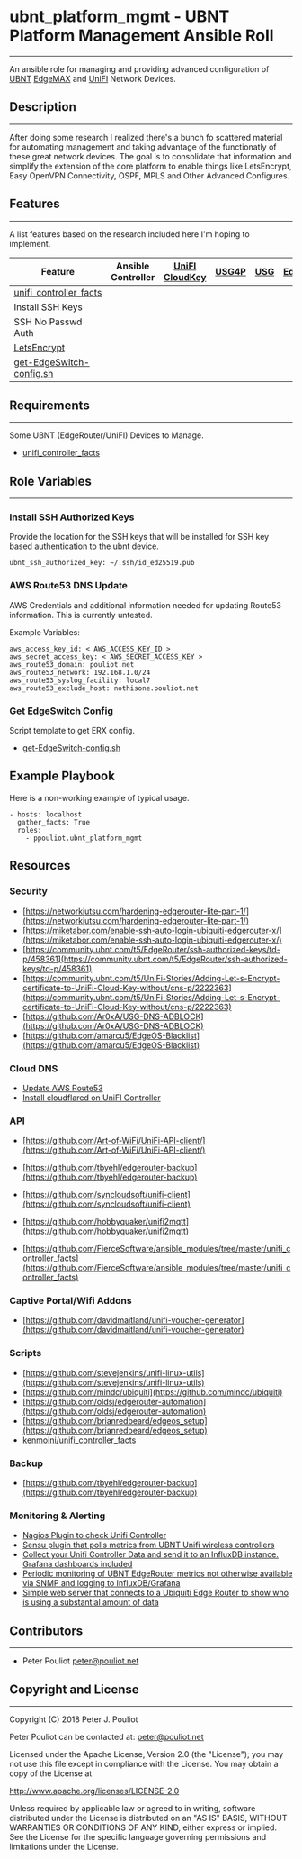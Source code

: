 # ubnt_platform_mgmt - UBNT Platform Management Ansible Roll
------------------

An ansible role for managing and providing advanced configuration of [UBNT](https://ubnt.com) [EdgeMAX](https://www.ubnt.com/products/#edgemax) and [UniFI](https://www.ubnt.com/products/#unifi) Network Devices.

## Description
--------------

After doing some research I realized there's a bunch fo scattered material for automating management and taking advantage of the functionatly of these great network devices.
The goal is to consolidate that information and simplify the extension of the core platform to enable things like LetsEncrypt, Easy OpenVPN Connectivity, OSPF, MPLS and Other Advanced Configures.

## Features
-----------

A list features based on the research included here I'm hoping to implement.

| Feature | Ansible Controller | [UniFI CloudKey](https://www.ubnt.com/unifi/unifi-cloud-key/) | [USG4P](https://www.ubnt.com/unifi-routing/unifi-security-gateway-pro-4/) | [USG](https://www.ubnt.com/unifi-routing/usg/) | [EdgeRouterX](https://www.ubnt.com/edgemax/edgerouter-x/) |
| --- | --- | --- | --- | --- | --- |
| [unifi_controller_facts](https://github.com/ppouliot/ansible_module-unifi_controller_facts) | | | | |
|Install SSH Keys | | | | | |
| SSH No Passwd Auth | | | | | |
| [LetsEncrypt](https://letsencrypt.org) | | | | | |
|[get-EdgeSwitch-config.sh](templates/get-EdgeSwitch-config.sh.j2) | | | | | | Template Only 


## Requirements
------------------

Some UBNT (EdgeRouter/UniFI) Devices to Manage. 

* [unifi_controller_facts](https://github.com/ppouliot/ansible_module-unifi_controller_facts)


## Role Variables
------------------

### Install SSH Authorized Keys
Provide the location for the SSH keys that will be installed for SSH key based authentication to the ubnt device.

```
ubnt_ssh_authorized_key: ~/.ssh/id_ed25519.pub
```

### AWS Route53 DNS Update

AWS Credentials and additional information needed for updating Route53 information.
This is currently untested.

Example Variables:

```
aws_access_key_id: < AWS_ACCESS_KEY_ID >
aws_secret_access_key: < AWS_SECRET_ACCESS_KEY >
aws_route53_domain: pouliot.net
aws_route53_network: 192.168.1.0/24
aws_route53_syslog_facility: local7
aws_route53_exclude_host: nothisone.pouliot.net

```
### Get EdgeSwitch Config
Script template to get ERX config.
* [get-EdgeSwitch-config.sh](templates/get-EdgeSwitch-config.sh.j2)

## Example Playbook
Here is a non-working  example of typical usage.


```
- hosts: localhost
  gather_facts: True
  roles:
    - ppouliot.ubnt_platform_mgmt
```

## Resources

### Security

* [https://networkjutsu.com/hardening-edgerouter-lite-part-1/](https://networkjutsu.com/hardening-edgerouter-lite-part-1/)
* [https://miketabor.com/enable-ssh-auto-login-ubiquiti-edgerouter-x/](https://miketabor.com/enable-ssh-auto-login-ubiquiti-edgerouter-x/)
* [https://community.ubnt.com/t5/EdgeRouter/ssh-authorized-keys/td-p/458361](https://community.ubnt.com/t5/EdgeRouter/ssh-authorized-keys/td-p/458361)
* [https://community.ubnt.com/t5/UniFi-Stories/Adding-Let-s-Encrypt-certificate-to-UniFi-Cloud-Key-without/cns-p/2222363](https://community.ubnt.com/t5/UniFi-Stories/Adding-Let-s-Encrypt-certificate-to-UniFi-Cloud-Key-without/cns-p/2222363)
* [https://github.com/Ar0xA/USG-DNS-ADBLOCK](https://github.com/Ar0xA/USG-DNS-ADBLOCK)
* [https://github.com/amarcu5/EdgeOS-Blacklist](https://github.com/amarcu5/EdgeOS-Blacklist)

### Cloud DNS

* [Update AWS Route53](https://github.com/claytono/edgerouter-ansible)
* [Install cloudflared on UniFI Controller](https://github.com/Twanislas/ubnt-cloudflared)

### API
* [https://github.com/Art-of-WiFi/UniFi-API-client/](https://github.com/Art-of-WiFi/UniFi-API-client/)
* [https://github.com/tbyehl/edgerouter-backup](https://github.com/tbyehl/edgerouter-backup)
* [https://github.com/syncloudsoft/unifi-client](https://github.com/syncloudsoft/unifi-client)
* [https://github.com/hobbyquaker/unifi2mqtt](https://github.com/hobbyquaker/unifi2mqtt)

* [https://github.com/FierceSoftware/ansible_modules/tree/master/unifi_controller_facts](https://github.com/FierceSoftware/ansible_modules/tree/master/unifi_controller_facts)


### Captive Portal/Wifi Addons
* [https://github.com/davidmaitland/unifi-voucher-generator](https://github.com/davidmaitland/unifi-voucher-generator)

### Scripts
* [https://github.com/stevejenkins/unifi-linux-utils](https://github.com/stevejenkins/unifi-linux-utils)
* [https://github.com/mindc/ubiquiti](https://github.com/mindc/ubiquiti)
* [https://github.com/oldsj/edgerouter-automation](https://github.com/oldsj/edgerouter-automation)
* [https://github.com/brianredbeard/edgeos_setup](https://github.com/brianredbeard/edgeos_setup)
* [kenmoini/unifi_controller_facts](https://github.com/kenmoini/ansible_modules/tree/master/unifi_controller_facts)



### Backup

* [https://github.com/tbyehl/edgerouter-backup](https://github.com/tbyehl/edgerouter-backup)

### Monitoring & Alerting

* [Nagios Plugin to check Unifi Controller](https://github.com/msweetser/check_unifi)
* [Sensu plugin that polls metrics from UBNT Unifi wireless controllers](https://github.com/sensu-plugins/sensu-plugins-ubiquiti)
* [Collect your Unifi Controller Data and send it to an InfluxDB instance. Grafana dashboards included](https://github.com/davidnewhall/unifi-poller)
* [Periodic monitoring of UBNT EdgeRouter metrics not otherwise available via SNMP and logging to InfluxDB/Grafana](https://github.com/WaterByWind/monitoring-utilities)
* [Simple web server that connects to a Ubiquiti Edge Router to show who is using a substantial amount of data](https://github.com/declanwoods/WhosTheHog)

## Contributors
------------

 * Peter Pouliot <peter@pouliot.net>

## Copyright and License
---------------------

Copyright (C) 2018 Peter J. Pouliot

Peter Pouliot can be contacted at: peter@pouliot.net

Licensed under the Apache License, Version 2.0 (the "License");
you may not use this file except in compliance with the License.
You may obtain a copy of the License at

  http://www.apache.org/licenses/LICENSE-2.0

Unless required by applicable law or agreed to in writing, software
distributed under the License is distributed on an "AS IS" BASIS,
WITHOUT WARRANTIES OR CONDITIONS OF ANY KIND, either express or implied.
See the License for the specific language governing permissions and
limitations under the License.

